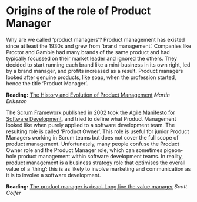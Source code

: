 # Origins of the role of Product Manager

Why are we called ‘product managers’? Product management has existed since at least the 1930s and grew from ‘brand management’. Companies like Proctor and Gamble had many brands of the same product and had typically focussed on their market leader and ignored the others. They decided to start running each brand like a mini-business in its own right, led by a brand manager, and profits increased as a result. Product managers looked after genuine products, like soap, when the profession started, hence the title ‘Product Manager’.

**Reading:** [The History and Evolution of Product Management](https://www.mindtheproduct.com/2015/10/history-evolution-product-management/) *Martin Eriksson*

The [Scrum Framework](https://www.scrumguides.org/scrum-guide.html) published in 2002 took the [Agile Manifesto for Software Development](http://agilemanifesto.org/), and tried to define what Product Management looked like when purely applied to a software development team. The resulting role is called ‘Product Owner’. This role is useful for junior Product Managers working in Scrum teams but does not cover the full scope of product management. Unfortunately, many people confuse the Product Owner role and the Product Manager role, which can sometimes pigeon-hole product management within software development teams. In reality, product management is a business strategy role that optimises the overall value of a ‘thing’: this is as likely to involve marketing and communication as it is to involve a software development.

**Reading:** [The product manager is dead. Long live the value manager](http://scottcolfer.com/2017/09/17/value-manager.html) *Scott Colfer*
